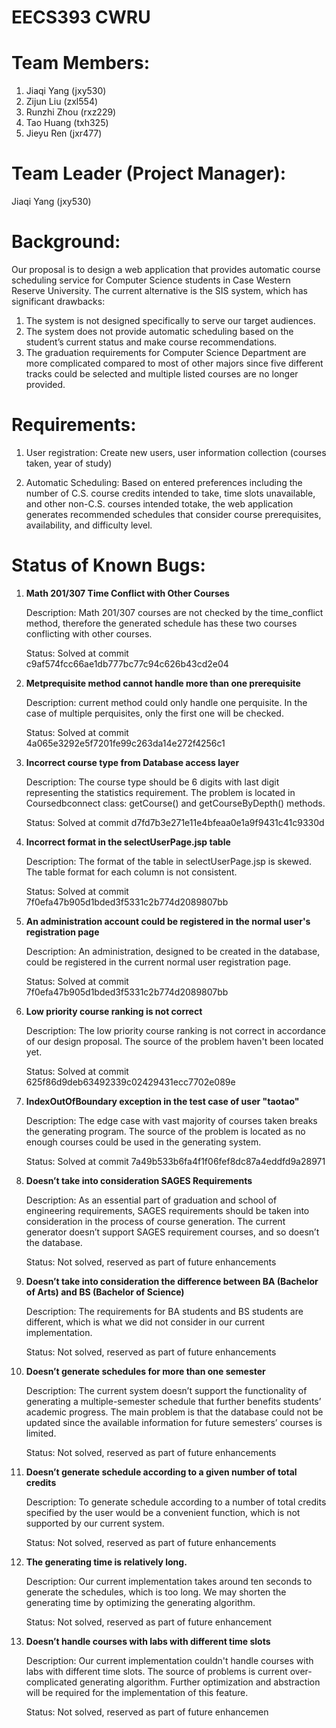 # EECS393 CWRU

# Team Members:
1. Jiaqi Yang (jxy530)
2. Zijun Liu (zxl554) 
3. Runzhi Zhou (rxz229)
4. Tao Huang (txh325)
5. Jieyu Ren (jxr477)

# Team Leader (Project Manager):
Jiaqi Yang (jxy530)

# Background:
Our proposal is to design a web application that provides automatic course scheduling
service for Computer Science students in Case Western Reserve University. The current
alternative is the SIS system, which has significant drawbacks:

1. The system is not designed specifically to serve our target audiences.
2. The system does not provide automatic scheduling based on the student’s current status and
   make course recommendations.
3. The graduation requirements for Computer Science Department are more complicated
   compared to most of other majors since five different tracks could be selected and multiple listed
   courses are no longer provided.

# Requirements:
1. User registration: Create new users, user information collection (courses taken, year of study)

2. Automatic Scheduling: Based on entered preferences including the number of C.S. course
   credits intended to take, time slots unavailable, and other non-C.S. courses intended totake, the web application generates recommended schedules that consider course prerequisites, availability, and difficulty level.

# Status of Known Bugs:

1. **Math 201/307 Time Conflict with Other Courses**

   Description: Math 201/307 courses are not checked by the time_conflict method, therefore the generated schedule has these two courses conflicting with other courses.

   Status: Solved at commit c9af574fcc66ae1db777bc77c94c626b43cd2e04

2. **Metprequisite method cannot handle more than one prerequisite**

   Description: current method could only handle one perquisite. In the case of multiple perquisites, only the first one will be checked.

   Status: Solved at commit 4a065e3292e5f7201fe99c263da14e272f4256c1

3. **Incorrect course type from Database access layer**

   Description: The course type should be 6 digits with last digit representing the statistics requirement. The problem is located in Coursedbconnect class: getCourse() and getCourseByDepth() methods.

   Status: Solved at commit d7fd7b3e271e11e4bfeaa0e1a9f9431c41c9330d

4. **Incorrect format in the selectUserPage.jsp table**

   Description: The format of the table in selectUserPage.jsp is skewed. The table format for each column is not consistent.

   Status: Solved at commit 7f0efa47b905d1bded3f5331c2b774d2089807bb

5. **An administration account could be registered in the normal user's registration page**

   Description: An administration, designed to be created in the database, could be registered in the current normal user registration page.

   Status: Solved at commit 7f0efa47b905d1bded3f5331c2b774d2089807bb

6. **Low priority course ranking is not correct**

   Description: The low priority course ranking is not correct in accordance of our design proposal. The source of the problem haven't been located yet.

   Status: Solved at commit 625f86d9deb63492339c02429431ecc7702e089e

7. **IndexOutOfBoundary exception in the test case of user "taotao"**

   Description: The edge case with vast majority of courses taken breaks the generating program. The source of the problem is located as no enough courses could be used in the generating system.

   Status: Solved at commit 7a49b533b6fa4f1f06fef8dc87a4eddfd9a28971

8. **Doesn’t take into consideration SAGES Requirements**

   Description: As an essential part of graduation and school of engineering requirements, SAGES requirements should be taken into consideration in the process of course generation. The current generator doesn’t support SAGES requirement courses, and so doesn’t the database.	

   Status: Not solved, reserved as part of future enhancements

9. **Doesn’t take into consideration the difference between BA (Bachelor of Arts) and BS (Bachelor of Science)**

   Description: The requirements for BA students and BS students are different, which is what we did not consider in our current implementation.

   Status: Not solved, reserved as part of future enhancements

10. **Doesn’t generate schedules for more than one semester**

    Description: The current system doesn’t support the functionality of generating a multiple-semester schedule that further benefits students’ academic progress. The main problem is that the database could not be updated since the available information for future semesters’ courses is limited.	

    Status: Not solved, reserved as part of future enhancements

11. **Doesn’t generate schedule according to a given number of total credits**

    Description: To generate schedule according to a number of total credits specified by the user would be a convenient function, which is not supported by our current system.	

    Status: Not solved, reserved as part of future enhancements

12. **The generating time is relatively long.**

    Description: Our current implementation takes around ten seconds to generate the schedules, which is too long. We may shorten the generating time by optimizing the generating algorithm.

    Status: Not solved, reserved as part of future enhancement

13. **Doesn’t handle courses with labs with different time slots**

    Description: Our current implementation couldn't handle courses with labs with different time slots. The source of problems is current over-complicated generating algorithm. Further optimization and abstraction will be required for the implementation of this feature.

     Status: Not solved, reserved as part of future enhancemen